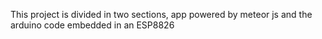 This project is divided in two sections, app powered by meteor js and the arduino code embedded in an ESP8826
